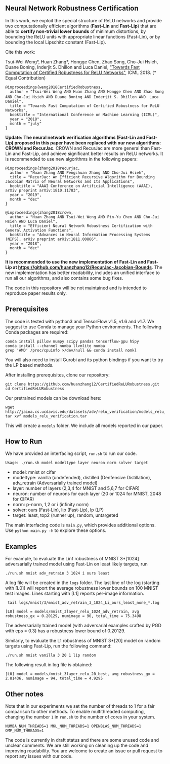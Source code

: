 Neural Network Robustness Certification
-----------------------

In this work, we exploit the special structure of ReLU networks and provide two computationally efficient algorithms (**Fast-Lin** and **Fast-Lip**) that are able to **certify non-trivial lower bounds** of minimum distortions, by bounding the ReLU units with appropriate linear functions (Fast-Lin), or by bounding the local Lipschitz constant (Fast-Lip).

Cite this work:

Tsui-Wei Weng\*, Huan Zhang\*, Hongge Chen, Zhao Song, Cho-Jui Hsieh, Duane Boning, Inderjit S. Dhillon and Luca Daniel, ["Towards Fast Computation of Certified Robustness
for ReLU Networks"](https://arxiv.org/abs/1804.09699), ICML 2018. (\* Equal Contribution)

```
@inproceedings{weng2018CertifiedRobustness,
  author = "Tsui-Wei Weng AND Huan Zhang AND Hongge Chen AND Zhao Song AND Cho-Jui Hsieh AND Duane Boning AND Inderjit S. Dhillon AND　Luca Daniel",
  title = "Towards Fast Computation of Certified Robustness for ReLU Networks",
  booktitle = "International Conference on Machine Learning (ICML)",
  year = "2018",
  month = "july"
}
```

**Update: The neural network verification algorithms (Fast-Lin and Fast-Lip)
proposed in this paper have been replaced with our new algorithms: CROWN
and RecurJac**.  CROWN and RecurJac are more general than Fast-Lin and
Fast-Lip, and achieve significant better results on ReLU networks. It is
recommended to use new algorithms in the following papers:


```
@inproceedings{zhang2018recurjac,
  author = "Huan Zhang AND Pengchuan Zhang AND Cho-Jui Hsieh",
  title = "RecurJac: An Efficient Recursive Algorithm for Bounding Jacobian Matrix of Neural Networks and Its Applications",
  booktitle = "AAAI Conference on Artificial Intelligence (AAAI), arXiv preprint arXiv:1810.11783",
  year = "2019",
  month = "dec"
}
```

```
@inproceedings{zhang2018crown,
  author = "Huan Zhang AND Tsui-Wei Weng AND Pin-Yu Chen AND Cho-Jui Hsieh AND Luca Daniel",
  title = "Efficient Neural Network Robustness Certification with General Activation Functions",
  booktitle = "Advances in Neural Information Processing Systems (NIPS), arXiv preprint arXiv:1811.00866",
  year = "2018",
  month = "dec"
}
```

**It is recommended to use the new implementation of Fast-Lin and Fast-Lip at
https://github.com/huanzhang12/RecurJac-Jacobian-Bounds**. The new implementation
has better readability, includes an unified interface to run all our
algorithms, and also contains some bug fixes.

The code in this repository will be not maintained and is intended to reproduce paper results only.

Prerequisites
-----------------------

The code is tested with python3 and TensorFlow v1.5, v1.6 and v1.7. We suggest to use Conda to manage your Python environments.
The following Conda packages are required:

```
conda install pillow numpy scipy pandas tensorflow-gpu h5py
conda install --channel numba llvmlite numba
grep 'AMD' /proc/cpuinfo >/dev/null && conda install nomkl
```

You will also need to install Gurobi and its python bindings if you want to try the LP based methods. 

After installing prerequisites, clone our repository:

```
git clone https://github.com/huanzhang12/CertifiedReLURobustness.git
cd CertifiedReLURobustness
```

Our pretrained models can be download here:

```
wget http://jaina.cs.ucdavis.edu/datasets/adv/relu_verification/models_relu_verification.tar
tar xvf models_relu_verification.tar
```

This will create a `models` folder. We include all models reported in our paper.

How to Run
--------------------

We have provided an interfacing script, `run.sh` to run our code.

```
Usage: ./run.sh model modeltype layer neuron norm solver target
```

* model: mnist or cifar
* modeltype: vanilla (undefended), distilled (Denfensive Distillation), adv\_retrain (Adversarially trained model)
* layer: number of layers (2,3,4 for MNIST and 5,6,7 for CIFAR)
* neuron: number of neurons for each layer (20 or 1024 for MNIST, 2048 for CIFAR)
* norm: p-norm, 1,2 or i (infinity norm)
* solver: ours (Fast-Lin), lip (Fast-Lip), lp (LP)
* target: least, top2 (runner up), random, untargeted

The main interfacing code is `main.py`, which provides additional options. Use `python main.py -h` to explore these options.

Examples
----------------

For example, to evaluate the Linf robustness of MNIST 3\*[1024] adversarially trained model using Fast-Lin on least likely targets, run

```
./run.sh mnist adv_retrain 3 1024 i ours least
```

A log file will be created in the `logs` folder. The last line of the log (starting with [L0]) will report the average
robustness lower bounds on 100 MNIST test images. Lines starting with [L1] reports per-image information.

```
 tail logs/mnist/3/mnist_adv_retrain_3_1024_Li_ours_least_none_*.log
```

```
[L0] model = models/mnist_3layer_relu_1024_adv_retrain, avg robustness_gx = 0.20129, numimage = 96, total_time = 75.3498
```

The adversarially trained model (with adversarial examples crafted by PGD with eps = 0.3) has a robustness lower bound of 0.20129.

Similarly, to evaluate the L1 robustness of MNIST 3\*[20] model on random targets using Fast-Lip, run the following command:

```
./run.sh mnist vanilla 3 20 1 lip random
```

The following result in log file is obtained:

```
[L0] model = models/mnist_3layer_relu_20_best, avg robustness_gx = 2.81436, numimage = 94, total_time = 4.9295
```


Other notes
-------------------

Note that in our experiments we set the number of threads to 1 for a fair comparison to other methods.
To enable multithreaded computing, changing the number `1` in `run.sh` to the number of cores in your system.

```
NUMBA_NUM_THREADS=1 MKL_NUM_THREADS=1 OPENBLAS_NUM_THREADS=1 OMP_NUM_THREADS=1
```

The code is currently in draft status and there are some unused code and
unclear comments. We are still working on cleaning up the code and improving readability.
You are welcome to create an issue or pull request to report any issues with our code.

